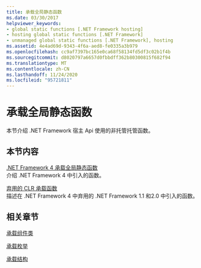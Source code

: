 ```yaml
---
title: 承载全局静态函数
ms.date: 03/30/2017
helpviewer_keywords:
- global static functions [.NET Framework hosting]
- hosting global static functions [.NET Framework]
- unmanaged global static functions [.NET Framework], hosting
ms.assetid: 4e4ad69d-9343-4f6a-aed8-fe0335a3b979
ms.openlocfilehash: cc9af7397bc165e0ca68f58134fd5df3c02b1f4b
ms.sourcegitcommit: d8020797a6657d0fbbdff362b80300815f682f94
ms.translationtype: MT
ms.contentlocale: zh-CN
ms.lasthandoff: 11/24/2020
ms.locfileid: "95721811"
---
```

# <a name="hosting-global-static-functions"></a>承载全局静态函数

本节介绍 .NET Framework 宿主 Api 使用的非托管托管函数。  
  
## <a name="in-this-section"></a>本节内容  

 [.NET Framework 4 承载全局静态函数](net-framework-4-hosting-global-static-functions.md)  
 介绍 .NET Framework 4 中引入的函数。  
  
 [弃用的 CLR 承载函数](deprecated-clr-hosting-functions.md)  
 描述在 .NET Framework 4 中弃用的 .NET Framework 1.1 和2.0 中引入的函数。  
  
## <a name="related-sections"></a>相关章节  

 [承载组件类](hosting-coclasses.md)  
  
 [承载枚举](hosting-enumerations.md)  
  
 [承载结构](hosting-structures.md)
